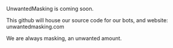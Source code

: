 
UnwantedMasking is coming soon.

This github will house our source code for our bots, and website: unwantedmasking.com

We are always masking, an unwanted amount.

<!--
**UnwantedMasking/UnwantedMasking** is a ✨ _special_ ✨ repository because its `README.md` (this file) appears on your GitHub profile.

Here are some ideas to get you started:

- 🔭 I’m currently working on ...
- 🌱 I’m currently learning ...
- 👯 I’m looking to collaborate on ...
- 🤔 I’m looking for help with ...
- 💬 Ask me about ...
- 📫 How to reach me: ...
- 😄 Pronouns: ...
- ⚡ Fun fact: ...
-->
